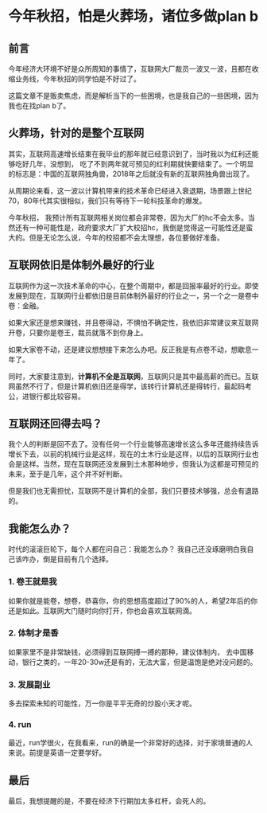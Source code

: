 # 今年秋招，怕是火葬场，诸位多做plan b

## 前言

今年经济大环境不好是众所周知的事情了，互联网大厂裁员一波又一波，且都在收缩业务线，今年秋招的同学怕是不好过了。

这篇文章不是贩卖焦虑，而是解析当下的一些困境，也是我自己的一些困境，因为我也在找plan b了。

## 火葬场，针对的是整个互联网

其实，互联网高速增长结束在我毕业的那年就已经意识到了，当时我以为红利还能够吃好几年，没想到， 吃了不到两年就可预见的红利期就快要结束了。一个明显的标志是：中国的互联网独角兽，2018年之后就没有新的互联网独角兽出现了。

从周期论来看，这一波以计算机带来的技术革命已经进入衰退期，场景跟上世纪70，80年代其实很相似，我们只有等待下一轮科技革命的爆发。

今年秋招， 我预计所有互联网相关岗位都会非常卷，因为大厂的hc不会太多。当然还有一种可能性是，政府要求大厂扩大校招hc，我倒是觉得这一可能性还是蛮大的。但是无论怎么说，今年的校招都不会太理想，各位要做好准备。

## 互联网依旧是体制外最好的行业

互联网作为这一次技术革命的中心，在整个周期中，都是回报率最好的行业。即使发展到现在，互联网行业都依旧是目前体制外最好的行业之一，另一个之一是卷中卷：金融。

如果大家还是想来赚钱，并且卷得动，不惧怕不确定性，我依旧非常建议来互联网开卷，只要你是卷王，裁员就落不到你身上。

如果大家卷不动，还是建议想想接下来怎么办吧。反正我是有点卷不动，想歇息一年了。

同时，大家要注意到，**计算机不全是互联网**，互联网只是其中最高薪的而已。互联网虽然不行了，但是计算机依旧还是得学，该转行计算机还是得转行，最起码考公，进银行都比较容易。

## 互联网还回得去吗？

我个人的判断是回不去了。没有任何一个行业能够高速增长这么多年还能持续告诉增长下去，以前的机械行业是这样，现在的土木行业是这样，以后的互联网行业也会是这样。当然，现在互联网还没发展到土木那种地步，但我认为这都是可预见的未来，至于是几年，这个并不好判断。

但是我们也无需担忧，互联网不是计算机的全部，我们只要技术够强，总会有退路的。

## 我能怎么办？

时代的滚滚巨轮下，每个人都在问自己：我能怎么办？ 我自己还没琢磨明白我自己该咋办，倒是目前有几个选择。

### 1. 卷王就是我

如果你就是能卷，想卷，恭喜你，你的思想高度超过了90%的人，希望2年后的你还是如此。互联网大门随时向你打开，你也会喜欢互联网滴。

### 2. 体制才是香

如果家里不是非常缺钱，必须得到互联网搏一搏的那种，建议体制内， 去中国移动，银行之类的，一年20-30w还是有的，无法大富，但是温饱是绝对没问题的。

### 3. 发展副业

多去探索未知的可能性，万一你是平平无奇的炒股小天才呢。

### 4. run

最近，run学很火，在我看来，run的确是一个非常好的选择，对于家境普通的人来说。前提是英语一定要学好。

## 最后

最后，我想提醒的是，不要在经济下行期加太多杠杆，会死人的。
